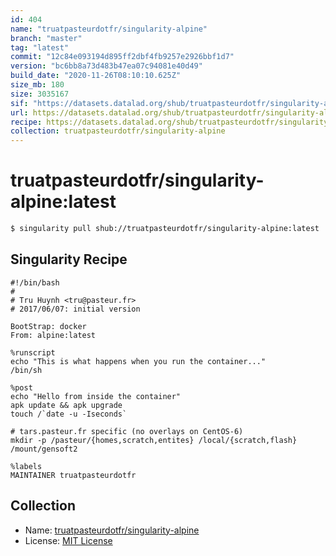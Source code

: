```yaml
---
id: 404
name: "truatpasteurdotfr/singularity-alpine"
branch: "master"
tag: "latest"
commit: "12c84e093194d895ff2dbf4fb9257e2926bbf1d7"
version: "bc6bb8a73d483b47ea07c94081e40d49"
build_date: "2020-11-26T08:10:10.625Z"
size_mb: 180
size: 3035167
sif: "https://datasets.datalad.org/shub/truatpasteurdotfr/singularity-alpine/latest/2020-11-26-12c84e09-bc6bb8a7/bc6bb8a73d483b47ea07c94081e40d49.simg"
url: https://datasets.datalad.org/shub/truatpasteurdotfr/singularity-alpine/latest/2020-11-26-12c84e09-bc6bb8a7/
recipe: https://datasets.datalad.org/shub/truatpasteurdotfr/singularity-alpine/latest/2020-11-26-12c84e09-bc6bb8a7/Singularity
collection: truatpasteurdotfr/singularity-alpine
---
```


# truatpasteurdotfr/singularity-alpine:latest

```bash
$ singularity pull shub://truatpasteurdotfr/singularity-alpine:latest
```

## Singularity Recipe

```singularity
#!/bin/bash
# 
# Tru Huynh <tru@pasteur.fr>
# 2017/06/07: initial version

BootStrap: docker
From: alpine:latest

%runscript
echo "This is what happens when you run the container..."
/bin/sh

%post
echo "Hello from inside the container"
apk update && apk upgrade
touch /`date -u -Iseconds`

# tars.pasteur.fr specific (no overlays on CentOS-6)
mkdir -p /pasteur/{homes,scratch,entites} /local/{scratch,flash} /mount/gensoft2 

%labels
MAINTAINER truatpasteurdotfr
```

## Collection

 - Name: [truatpasteurdotfr/singularity-alpine](https://github.com/truatpasteurdotfr/singularity-alpine)
 - License: [MIT License](https://api.github.com/licenses/mit)

